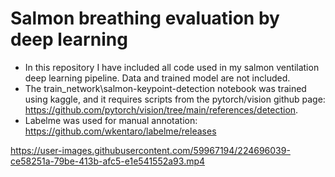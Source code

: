 # Salmon breathing evaluation by deep learning
- In this repository I have included all code used in my salmon ventilation deep learning pipeline. Data and trained model are not included.
- The train_network\\salmon-keypoint-detection notebook was trained using kaggle, and it requires scripts from the pytorch/vision github page: https://github.com/pytorch/vision/tree/main/references/detection.
- Labelme was used for manual annotation: https://github.com/wkentaro/labelme/releases





https://user-images.githubusercontent.com/59967194/224696039-ce58251a-79be-413b-afc5-e1e541552a93.mp4


